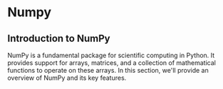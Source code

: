 # Numpy

## Introduction to NumPy

NumPy is a fundamental package for scientific computing in Python. It provides support for arrays, matrices, and a collection of mathematical functions to operate on these arrays. In this section, we'll provide an overview of NumPy and its key features.
